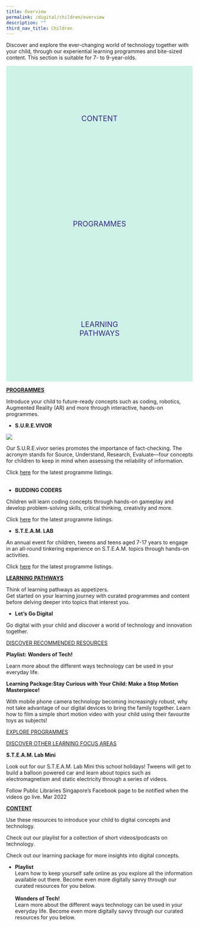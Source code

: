 ```yaml
---
title: Overview
permalink: /digital/children/overview
description: ""
third_nav_title: Children
---
```

<style type="text/css">
/* Links */
.content a { color: #322987; }
.content a:focus,
.content a:hover { color: #28216c; }

/* Button Outline */
.bp-button { padding-left: 1.5rem; padding-right: 1.5rem; }
.bp-button.is-primary-outline { border: 1px solid #322987; color: #322987; background-color: transparent; text-decoration: none; }
.bp-button.is-primary-outline:focus,
.bp-button.is-primary-outline:hover { border: 1px solid #322987; color: #cff2e8; background-color: #322987; text-decoration: none; }

/* Responsive Iframe */
.responsive-iframe { position: absolute; top: 0; left: 0; bottom: 0; right: 0; width: 100%; height: 100%; }
.responsive-iframe-container { position: relative; overflow: hidden; width: 100%; }
.responsive-iframe-container.ratio-16by9 { padding-top: 56.25%; }
.responsive-iframe-container.ratio-4by3 { padding-top: 75%; }
.responsive-iframe-container.ratio-3by2 { padding-top: 66.66%; }
.responsive-iframe-container.ratio-1by1 { padding-top: 100%; }

/* Click Box */
.clickbox { display: block; position: relative; width: 100%; padding-bottom: 56.25%; background-color: transparent; }
.clickbox span { padding: .5rem; }
.clickbox a { position: absolute; display: flex; width: 100%; height: 100%; align-items: center; justify-content: center; font-size: 1.25rem; text-align: center; text-decoration: none; text-transform: uppercase; }
.clickbox a:focus,
.clickbox a:hover { text-decoration: none; }

/* Indigo Sky */
.clickbox.is-sky-indigo { background-color: #cff2e8; color: #322987; }
.clickbox.is-sky-indigo a { color: #322987; }
.clickbox.is-sky-indigo a:focus,
.clickbox.is-sky-indigo a:hover { background-color: #322987; color: #cff2e8; }
</style>
Discover and explore the ever-changing world of technology together with your child, through our experiential learning programmes and bite-sized content. This section is suitable for 7- to 9-year-olds.

<div class="row is-multiline">
  <div class="col is-one-third">
    <div class="clickbox is-sky-indigo">
      <a href="/digital/children/content">
        <span>Content</span>
      </a>
    </div>
  </div>
  <div class="col is-one-third">
    <div class="clickbox is-sky-indigo">
      <a href="/digital/children/programmes">
        <span>Programmes</span>
      </a>
    </div>
  </div>
  <div class="col is-one-third">
    <div class="clickbox is-sky-indigo">
      <a href="/digital/children/learning-pathways">
        <span>Learning<br>Pathways</span>
      </a>
    </div>
  </div>
</div>
<p><strong><u>PROGRAMMES</u></strong></p>
<p>Introduce your child to future-ready concepts such as coding, robotics, Augmented Reality (AR) and more through interactive, hands-on programmes.</p>
<ul><li><strong>S.U.R.E.VIVOR</strong></li></ul>
<img src="https://cms.isomer.gov.sg/sites/nlb-learning/images/digital/SUREvivor.jpg">
<p>Our S.U.R.E.vivor series promotes the importance of fact-checking. The acronym stands for Source, Understand, Research, Evaluate&mdash;four concepts for children to keep in mind when assessing the reliability of information.&nbsp;</p>
<p>Click <u>here</u> for the latest programme listings.<br /><br /></p>
<ul><li><strong>BUDDING CODERS</strong></li></ul>
<p>Children will learn coding concepts through hands-on gameplay and develop problem-solving skills, critical thinking, creativity and more.</p><p>Click <u>here</u> for the latest programme listings.</p>
<ul><li><strong>S.T.E.A.M. LAB</strong></li></ul>
<p>An annual event for children, tweens and teens aged 7-17 years to engage in an all-round tinkering experience on S.T.E.A.M. topics through hands-on activities.</p>
<p>Click <u>here</u> for the latest programme listings.</p>
<p><strong><u>LEARNING PATHWAYS</u></strong></p>
<p>Think of learning pathways as appetizers. <br />Get started on your learning journey with curated programmes and content before delving deeper into topics that interest you.</p>
<ul><li><strong>Let&rsquo;s Go Digital</strong></li></ul>
<p>Go digital with your child and discover a world of technology and innovation together.</p><p><u>DISCOVER RECOMMENDED RESOURCES</u></p>
<p><strong>Playlist:</strong> <strong>Wonders of Tech!</strong></p><p>Learn more about the different ways technology can be used in your everyday life.</p><p><strong>Learning Package:Stay Curious with Your Child: Make a Stop Motion Masterpiece!</strong></p>
<p>With mobile phone camera technology becoming increasingly robust, why not take advantage of our digital devices to bring the family together. Learn how to film a simple short motion video with your child using their favourite toys as subjects!</p>
<p><u>EXPLORE PROGRAMMES</u></p>
<p><u>DISCOVER OTHER LEARNING FOCUS AREAS</u></p>
<p><strong>S.T.E.A.M. Lab Mini </strong></p><p>Look out for our S.T.E.A.M. Lab Mini this school holidays! Tweens will get to build a balloon powered car and learn about topics such as electromagnetism and static electricity through a series of videos.</p>
<p>Follow Public Libraries Singapore&rsquo;s Facebook page to be notified when the videos go live. Mar 2022</p>
<p><strong><u>CONTENT</u></strong></p><p>Use these resources to introduce your child to digital concepts and technology.</p><p>Check out our playlist for a collection of short videos/podcasts on technology.</p><p>Check out our learning package for more insights into digital concepts.</p><ul><li><strong>Playlist<br /></strong>Learn how to keep yourself safe online as you explore all the information available out there. Become even more digitally savvy through our curated resources for you below.<br /><br /><strong>Wonders of Tech!<br /></strong>Learn more about the different ways technology can be used in your everyday life. Become even more digitally savvy through our curated resources for you below.</li></ul>
